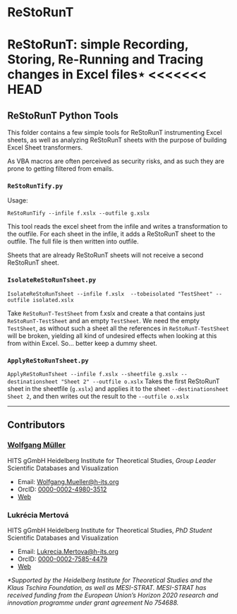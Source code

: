 # ReStoRunT
ReStoRunT: simple Recording, Storing, Re-Running and Tracing changes in Excel files⋆
<<<<<<< HEAD
=======

## ReStoRunT Python Tools

This folder contains a few simple tools for ReStoRunT instrumenting Excel sheets, as well as analyzing ReStoRunT sheets with the purpose of building Excel Sheet transformers.

As VBA macros are often perceived as security risks, and as such they are prone to getting filtered from emails.


### `ReStoRunTify.py  `
Usage:

`
ReStoRunTify --infile f.xslx --outfile g.xslx
`

This tool reads the excel sheet from the infile and writes a transformation to the outfile. For each sheet in the infile, it adds a ReStoRunT sheet to the outfile. The full file is then written into outfile.

Sheets that are already ReStoRunT sheets will not receive a second ReStoRunT sheet.


### `IsolateReStoRunTsheet.py`

`
IsolateReStoRunTsheet --infile f.xslx  --tobeisolated "TestSheet" --outfile isolated.xslx
`

Take `ReStoRunT-TestSheet` from f.xslx and create a that contains just `ReStoRunT-TestSheet` and an empty `TestSheet`. We need the empty `TestSheet`, as without such a sheet all the references in `ReStoRunT-TestSheet` will be broken, yielding all kind of undesired effects when looking at this from within Excel. So... better keep a dummy sheet.


### `ApplyReStoRunTsheet.py`

`
ApplyReStoRunTsheet --infile f.xslx --sheetfile g.xslx --destinationsheet "Sheet 2" --outfile o.xslx
`
Takes the first ReStoRunT sheet in the sheetfile (`g.xslx`) and applies it to the sheet `--destinationsheet` `Sheet 2`, and then writes out the result to the `--outfile o.xslx`

---
## Contributors
### <ins>Wolfgang Müller</ins>

HITS gGmbH
Heidelberg Institute for Theoretical Studies, *Group Leader* Scientific Databases and Visualization

- Email: Wolfgang.Mueller@h-its.org
- OrcID: [0000-0002-4980-3512](https://orcid.org/0000-0002-4980-3512)
- [Web](https://www.h-its.org/de/people/priv-doz-dr-wolfgang-muller/)


### **Lukrécia Mertová** 
HITS gGmbH
Heidelberg Institute for Theoretical Studies, *PhD Student* Scientific Databases and Visualization

- Email: Lukrecia.Mertova@h-its.org
- OrcID: [0000-0002-7585-4479](https://orcid.org/0000-0002-7585-4479)
- [Web](https://www.h-its.org/people/lukrecia-mertova/)


*\*Supported by the Heidelberg Institute for Theoretical Studies and the Klaus Tschira Foundation, 
as well as MESI-STRAT. MESI-STRAT has received funding from the European Union’s Horizon 2020 research and innovation 
programme under grant agreement No 754688.*

